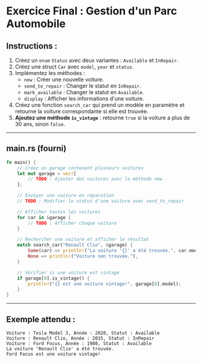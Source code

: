# Exercice Final : Gestion d'un Parc Automobile

## **Instructions :**

1. Créez un `enum` `Status` avec deux variantes : `Available` et `InRepair`.
2. Créez une struct `Car` avec `model`, `year` et `status`.
3. Implémentez les méthodes :
   - `new` : Créer une nouvelle voiture.
   - `send_to_repair` : Changer le statut en `InRepair`.
   - `mark_available` : Changer le statut en `Available`.
   - `display` : Afficher les informations d'une voiture.
4. Créez une fonction `search_car` qui prend un modèle en paramètre et retourne la voiture correspondante si elle est trouvée.
5. **Ajoutez une méthode `is_vintage`** : retourne `true` si la voiture a plus de 30 ans, sinon `false`.

---

## **main.rs (fourni)**
```rust
fn main() {
    // Créez un garage contenant plusieurs voitures
    let mut garage = vec![
        // TODO : Ajouter des voitures avec la méthode new
    ];

    // Envoyer une voiture en réparation
    // TODO : Modifier le statut d'une voiture avec send_to_repair

    // Afficher toutes les voitures
    for car in &garage {
        // TODO : Afficher chaque voiture
    }

    // Rechercher une voiture et afficher le résultat
    match search_car("Renault Clio", &garage) {
        Some(car) => println!("La voiture '{}' a été trouvée.", car.model),
        None => println!("Voiture non trouvée."),
    }

    // Vérifier si une voiture est vintage
    if garage[0].is_vintage() {
        println!("{} est une voiture vintage!", garage[0].model);
    }
}
```

---

## **Exemple attendu :**
```plaintext
Voiture : Tesla Model 3, Année : 2020, Statut : Available
Voiture : Renault Clio, Année : 2015, Statut : InRepair
Voiture : Ford Focus, Année : 1980, Statut : Available
La voiture 'Renault Clio' a été trouvée.
Ford Focus est une voiture vintage!
```